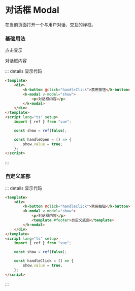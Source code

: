 # 对话框 Modal

在当前页面打开一个与用户对话、交互的弹框。

### 基础用法

<div class="example">
    <div>
       <k-button @click="handleClick">点击显示</k-button>
        <k-modal v-model:visible="show">
            <p>对话框内容</p>
        </k-modal>
    </div>

</div>

<script lang="ts" setup>
import { ref } from "vue";

const show = ref(false);

const handleClick = () => {
    show.value = true;
};
</script>

::: details 显示代码

```html
<template>
    <div>
        <k-button @click="handleClick">禁用按钮</k-button>
        <k-modal v-model="show">
            <p>对话框内容</p>
        </k-modal>
    </div>
</template>
<script lang="ts" setup>
    import { ref } from "vue";

    const show = ref(false);

    const handleOpen = () => {
        show.value = true;
    };
</script>
```

:::

### 自定义底部


::: details 显示代码

```html
<template>
    <div>
        <k-button @click="handleClick">禁用按钮</k-button>
        <k-modal v-model="show">
            <p>对话框内容</p>
            <template #footer>自定义底部</template>
        </k-modal>
    </div>
</template>
<script lang="ts" setup>
    import { ref } from "vue";

    const show = ref(false);

    const handleClick = () => {
        show.value = true;
    };
</script>
```

:::

